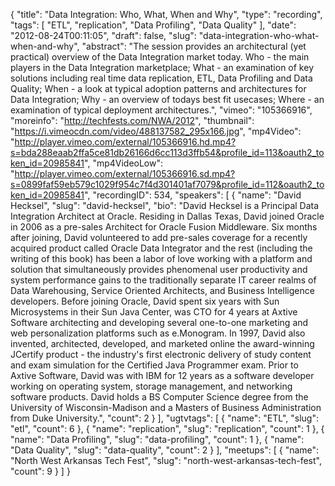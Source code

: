 {
  "title": "Data Integration: Who, What, When and Why",
  "type": "recording",
  "tags": [
    "ETL",
    "replication",
    "Data Profiling",
    "Data Quality"
  ],
  "date": "2012-08-24T00:11:05",
  "draft": false,
  "slug": "data-integration-who-what-when-and-why",
  "abstract": "The session provides an architectural (yet practical) overview of the Data Integration market today. Who - the main players in the Data Integration marketplace; What - an examination of key solutions including real time data replication, ETL, Data Profiling and Data Quality; When - a look at typical adoption patterns and architectures for Data Integration; Why - an overview of todays best fit usecases; Where - an examination of typical deployment architectures.",
  "vimeo": "105366916",
  "moreinfo": "http://techfests.com/NWA/2012",
  "thumbnail": "https://i.vimeocdn.com/video/488137582_295x166.jpg",
  "mp4Video": "http://player.vimeo.com/external/105366916.hd.mp4?s=bda288eaab2ffa5ce81db26166d6cc113d3ffb54&profile_id=113&oauth2_token_id=20985841",
  "mp4VideoLow": "http://player.vimeo.com/external/105366916.sd.mp4?s=0899faf59eb579c1029f954c7f4d301401af7079&profile_id=112&oauth2_token_id=20985841",
  "recordingID": 534,
  "speakers": [
    {
      "name": "David Hecksel",
      "slug": "david-hecksel",
      "bio": "David Hecksel is a Principal Data Integration Architect at Oracle. Residing in Dallas Texas, David joined Oracle in 2006 as a pre-sales Architect for Oracle Fusion Middleware. Six months after joining, David volunteered to add pre-sales coverage for a recently acquired product called Oracle Data Integrator and the rest (including the writing of this book) has been a labor of love working with a platform and solution that simultaneously provides phenomenal user productivity and system performance gains to the traditionally separate IT career realms of Data Warehousing, Service Oriented Architects, and Business Intelligence developers. Before joining Oracle, David spent six years with Sun Microsystems in their Sun Java Center, was CTO for 4 years at Axtive Software architecting and developing several one-to-one marketing and web personalization platforms such as e.Monogram. In 1997, David also invented, architected, developed, and marketed online the award-winning JCertify product - the industry's first electronic delivery of study content and exam simulation for the Certified Java Programmer exam. Prior to Axtive Software, David was with IBM for 12 years as a software developer working on operating system, storage management, and networking software products. David holds a BS Computer Science degree from the University of Wisconsin-Madison and a Masters of Business Administration from Duke University.",
      "count": 2
    }
  ],
  "ugtvtags": [
    {
      "name": "ETL",
      "slug": "etl",
      "count": 6
    },
    {
      "name": "replication",
      "slug": "replication",
      "count": 1
    },
    {
      "name": "Data Profiling",
      "slug": "data-profiling",
      "count": 1
    },
    {
      "name": "Data Quality",
      "slug": "data-quality",
      "count": 2
    }
  ],
  "meetups": [
    {
      "name": "North West Arkansas Tech Fest",
      "slug": "north-west-arkansas-tech-fest",
      "count": 9
    }
  ]
}